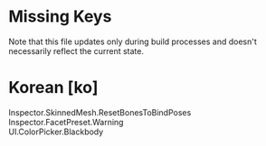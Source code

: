 # Missing Keys
Note that this file updates only during build processes and doesn't necessarily reflect the current state.

# Korean [ko]
Inspector.SkinnedMesh.ResetBonesToBindPoses  
Inspector.FacetPreset.Warning  
UI.ColorPicker.Blackbody  

